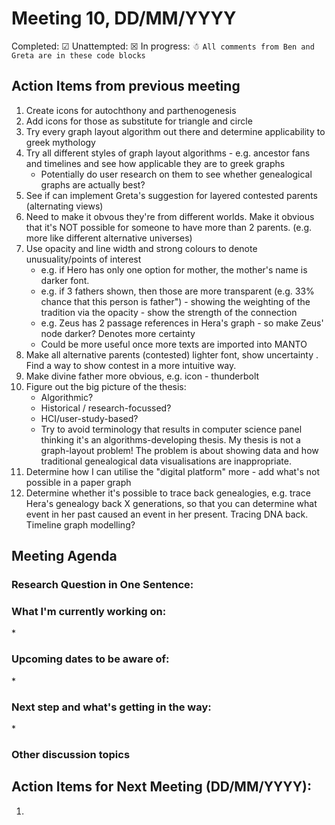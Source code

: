 # Meeting 10, DD/MM/YYYY

Completed: &#9745;
Unattempted: &#9746;
In progress: &#9731;
`All comments from Ben and Greta are in these code blocks`

## Action Items from previous meeting

1. Create icons for autochthony and parthenogenesis
2. Add icons for those as substitute for triangle and circle
3. Try every graph layout algorithm out there and determine applicability to greek mythology
4. Try all different styles of graph layout algorithms - e.g. ancestor fans and timelines and see how applicable they are to greek graphs
   - Potentially do user research on them to see whether genealogical graphs are actually best?
5. See if can implement Greta's suggestion for layered contested parents (alternating views)
6. Need to make it obvous they're from different worlds. Make it obvious that it's NOT possible for someone to have more than 2 parents. (e.g. more like different alternative universes)
7. Use opacity and line width and strong colours to denote unusuality/points of interest
   - e.g. if Hero has only one option for mother, the mother's name is darker font.
   - e.g. if 3 fathers shown, then those are more transparent (e.g. 33% chance that this person is father") - showing the weighting of the tradition via the opacity - show the strength of the connection
   - e.g. Zeus has 2 passage references in Hera's graph - so make Zeus' node darker? Denotes more certainty
   - Could be more useful once more texts are imported into MANTO
8. Make all alternative parents (contested) lighter font, show uncertainty . Find a way to show contest in a more intuitive way.
9. Make divine father more obvious, e.g. icon - thunderbolt
10. Figure out the big picture of the thesis:
    - Algorithmic?
    - Historical / research-focussed?
    - HCI/user-study-based?
    - Try to avoid terminology that results in computer science panel thinking it's an algorithms-developing thesis. My thesis is not a graph-layout problem! The problem is about showing data and how traditional genealogical data visualisations are inappropriate.
11. Determine how I can utilise the "digital platform" more - add what's not possible in a paper graph
12. Determine whether it's possible to trace back genealogies, e.g. trace Hera's genealogy back X generations, so that you can determine what event in her past caused an event in her present. Tracing DNA back. Timeline graph modelling?

## Meeting Agenda

### Research Question in One Sentence:

### What I'm currently working on:

\*

### Upcoming dates to be aware of:

\*

### Next step and what's getting in the way:

\*

### Other discussion topics

## Action Items for Next Meeting (DD/MM/YYYY):

1.
